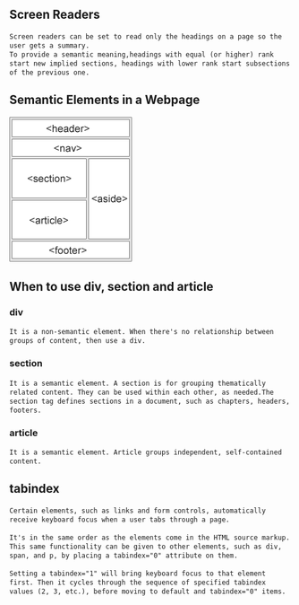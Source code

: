 ## Screen Readers

    Screen readers can be set to read only the headings on a page so the user gets a summary. 
    To provide a semantic meaning,headings with equal (or higher) rank start new implied sections, headings with lower rank start subsections of the previous one.

## Semantic Elements in a Webpage 

   ![Semantic Elements](./Media/img_sem_elements.png)

## When to use div, section and article

### div

    It is a non-semantic element. When there's no relationship between groups of content, then use a div.

### section 
    
    It is a semantic element. A section is for grouping thematically related content. They can be used within each other, as needed.The section tag defines sections in a document, such as chapters, headers, footers.
    
### article
        
    It is a semantic element. Article groups independent, self-contained content.

## tabindex

    Certain elements, such as links and form controls, automatically receive keyboard focus when a user tabs through a page. 
    
    It's in the same order as the elements come in the HTML source markup. This same functionality can be given to other elements, such as div, span, and p, by placing a tabindex="0" attribute on them.

    Setting a tabindex="1" will bring keyboard focus to that element first. Then it cycles through the sequence of specified tabindex values (2, 3, etc.), before moving to default and tabindex="0" items.
